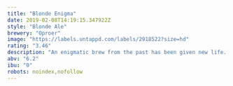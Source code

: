 ```yaml
---
title: "Blonde Enigma"
date: 2019-02-08T14:19:15.347922Z
style: "Blonde Ale"
brewery: "Oproer"
image: "https://labels.untappd.com/labels/2918522?size=hd"
rating: "3.46"
description: "An enigmatic brew from the past has been given new life. It's not your standard Belgian blonde, but what is it then? It's mysterious, it's better, it's a blond ale. Drink it and be puzzled."
abv: "6.2"
ibu: "0"
robots: noindex,nofollow
---
```

